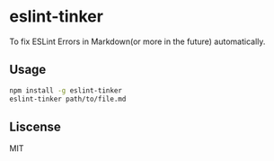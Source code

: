 # eslint-tinker

To fix ESLint Errors in Markdown(or more in the future) automatically.

## Usage

```bash
npm install -g eslint-tinker
eslint-tinker path/to/file.md
```

## Liscense

MIT
